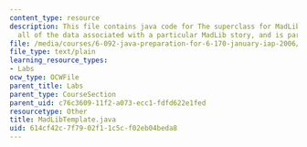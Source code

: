 ```yaml
---
content_type: resource
description: This file contains java code for The superclass for MadLibs including
  all of the data associated with a particular MadLib story, and is part of lab 2.
file: /media/courses/6-092-java-preparation-for-6-170-january-iap-2006/614cf42c7f7902f11c5cf02eb04beda8_MadLibTemplate.java
file_type: text/plain
learning_resource_types:
- Labs
ocw_type: OCWFile
parent_title: Labs
parent_type: CourseSection
parent_uid: c76c3609-11f2-a073-ecc1-fdfd622e1fed
resourcetype: Other
title: MadLibTemplate.java
uid: 614cf42c-7f79-02f1-1c5c-f02eb04beda8
---
```

